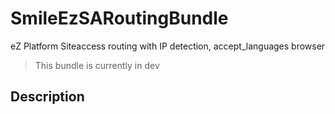 # SmileEzSARoutingBundle

eZ Platform Siteaccess routing with IP detection, accept_languages browser

> This bundle is currently in dev

## Description

